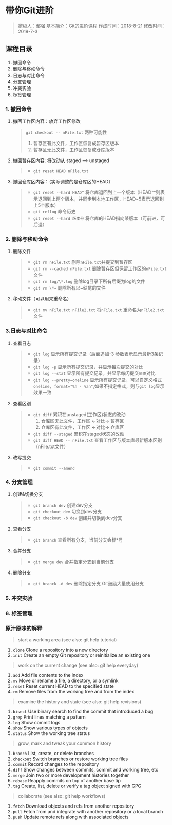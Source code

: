 # 带你Git进阶

> 撰稿人：邹强
> 基本简介：Git的进阶课程
> 作成时间：2018-8-21
> 修改时间：2019-7-3

## 课程目录

1. 撤回命令
2. 删除与移动命令
3. 日志与对比命令
4. 分支管理
5. 冲突实验
6. 标签管理

### 1. 撤回命令

1. 撤回工作区内容：放弃工作区修改
    > `git checkout -- nFile.txt`
    > 两种可能性
    >  1. 暂存区有此文件，工作区恢复成暂存区版本
    >  2. 暂存区无此文件，工作区恢复成仓库版本

2. 撤回暂存区内容: 将改动从 staged --> unstaged
    > - `git reset HEAD nFile.txt`

3. 撤回仓库区内容：（实际调整的是仓库区的HEAD）
    > - `git reset --hard HEAD^` 将仓库退回到上一个版本（HEAD^^则表示退回到上两个版本，并同步到本地工作区，HEAD~5表示退回到上5个版本）
    > - `git reflog` 命令历史
    > - `git reset --hard 版本号` 将仓库的HEAD指向某版本（可前进，可后退）

### 2. 删除与移动命令

1. 删除文件
    > - `git rm nFile.txt` 删除`nFile.txt`并提交到暂存区
    > - `git rm --cached nFile.txt` 删除暂存区但保留工作区的`nFile.txt`文件
    > - `git rm log/\*.log` 删除log目录下所有后缀为log的文件
    > - `git rm \*~` 删除所有以~结尾的文件

2. 移动文件（可以用来重命名）
    > - `git mv nFile.txt nFile2.txt` 将`nFile.txt` 重命名为`nFile2.txt`文件

### 3.日志与对比命令

1. 查看日志
    > - `git log` 显示所有提交记录（后面追加-3 参数表示显示最新3条记录）
    > - `git log -p` 显示所有提交记录，并显示每次提交的对比
    > - `git log --stat` 显示所有提交记录，并显示每闪提交`简略`对比
    > - `git log --pretty=oneline` 显示所有提交记录，可以自定义格式`oneline, format="%h - %an"`,如果不指定格式，则与`git log`显示效果一致

2. 查看区别
    > - `git diff` 累积在unstaged(工作区)状态的改动
    >    1. 仓库区无此文件，工作区 <-对比-> 暂存区
    >    2. 仓库区有此文件，工作区 <-对比-> 仓库区
    > - `git diff --staged` 累积在staged状态的改动
    > - `git diff HEAD -- nFile.txt` 查看工作区与版本库最新版本区别（nFile.txt文件）

3. 改写提交
    > - `git commit --amend`

### 4. 分支管理

1. 创建&切换分支
    > - `git branch dev` 创建dev分支
    > - `git checkout dev` 切换到dev分支
    > - `git checkout -b dev` 创建并切换到dev分支
2. 查看分支
    > - `git branch` 查看所有分支，当前分支会标*号
3. 合并分支
    > - `git merge dev` 合并指定分支到当前分支
4. 删除分支
    > - `git branck -d dev` 删除指定分支
Git鼓励大量使用分支

### 5. 冲突实验

### 6. 标签管理

### 原汁原味的解释

> start a working area (see also: git help tutorial)

   1. `clone`      Clone a repository into a new directory
   2. `init`       Create an empty Git repository or reinitialize an existing one

> work on the current change (see also: git help everyday)

   1. `add`        Add file contents to the index
   2. `mv`         Move or rename a file, a directory, or a symlink
   3. `reset`      Reset current HEAD to the specified state
   4. `rm`         Remove files from the working tree and from the index

> examine the history and state (see also: git help revisions)

   1. `bisect`     Use binary search to find the commit that introduced a bug
   2. `grep`       Print lines matching a pattern
   3. `log`        Show commit logs
   4. `show`       Show various types of objects
   5. `status`     Show the working tree status

> grow, mark and tweak your common history

   1. `branch`     List, create, or delete branches
   2. `checkout`   Switch branches or restore working tree files
   3. `commit`     Record changes to the repository
   4. `diff`       Show changes between commits, commit and working tree, etc
   5. `merge`      Join two or more development histories together
   6. `rebase`     Reapply commits on top of another base tip
   7. `tag`        Create, list, delete or verify a tag object signed with GPG

> collaborate (see also: git help workflows)

   1. `fetch`      Download objects and refs from another repository
   2. `pull`       Fetch from and integrate with another repository or a local branch
   3. `push`       Update remote refs along with associated objects